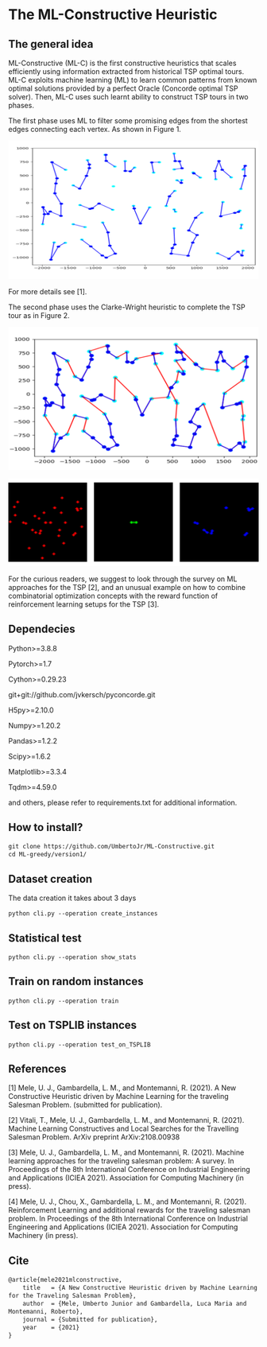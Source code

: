 The ML-Constructive Heuristic
=========
The general idea
----------
ML-Constructive (ML-C) is the first constructive heuristics 
that scales efficiently using information extracted from historical TSP optimal tours.
ML-C exploits machine learning (ML) to learn common patterns from known optimal 
solutions provided by a perfect Oracle (Concorde optimal TSP solver).
Then, ML-C uses such learnt ability to construct TSP tours in two phases.

The first phase uses ML to filter some promising edges from the shortest edges connecting each vertex.
As shown in Figure 1.


<p align="center">
	<img src="figures\firstphase.png" alt="example plot"/>
</p>


For more details see [1]. 

The second phase uses the Clarke-Wright heuristic to complete the TSP tour as in Figure 2. 

<p align="center">
	<img src="figures\secondphase.png" alt="example plot"/>
</p>


<p align="center">
	<img src="figures\channels.png" alt="example plot"/>
</p>



For the curious readers, we suggest to look through the survey on ML approaches for the TSP [2], 
and an unusual example on how to combine combinatorial optimization concepts 
with the reward function of reinforcement learning setups for the TSP [3]. 





Dependecies
-----
Python>=3.8.8

Pytorch>=1.7

Cython>=0.29.23

git+git://github.com/jvkersch/pyconcorde.git

H5py>=2.10.0

Numpy>=1.20.2

Pandas>=1.2.2

Scipy>=1.6.2

Matplotlib>=3.3.4

Tqdm>=4.59.0

and others, please refer to requirements.txt for additional information.

How to install?
------

```shell
git clone https://github.com/UmbertoJr/ML-Constructive.git
cd ML-greedy/version1/
```


Dataset creation
------
The data creation it takes about 3 days
```shell
python cli.py --operation create_instances
```

Statistical test
----

```shell
python cli.py --operation show_stats
```

Train on random instances
-----
```shell
python cli.py --operation train
```

Test on TSPLIB instances
----
```shell
python cli.py --operation test_on_TSPLIB
```

References
-----
<a id="1">[1]</a>
Mele, U. J., Gambardella, L. M., and Montemanni, R. (2021).
A New Constructive Heuristic driven by Machine Learning for the traveling Salesman Problem.
(submitted for publication).

<a id="1">[2]</a>
Vitali, T., Mele, U. J., Gambardella, L. M., and Montemanni, R. (2021).
Machine Learning Constructives and Local Searches for the Travelling Salesman Problem. 
ArXiv preprint ArXiv:2108.00938

<a id="1">[3]</a>
Mele, U. J., Gambardella, L. M., and Montemanni, R. (2021).
Machine learning approaches for the traveling salesman problem: A survey.
In Proceedings of the 8th International Conference on Industrial Engineering and Applications (ICIEA 2021).
Association for Computing Machinery (in press).

<a id="1">[4]</a>
Mele, U. J., Chou, X., Gambardella, L. M., and Montemanni, R. (2021).
Reinforcement Learning and additional rewards for the traveling salesman problem.
In Proceedings of the 8th International Conference on Industrial Engineering and Applications (ICIEA 2021).
Association for Computing Machinery (in press).


Cite
----
```buildoutcfg
@article{mele2021mlconstructive,
    title   = {A New Constructive Heuristic driven by Machine Learning for the Traveling Salesman Problem},
    author  = {Mele, Umberto Junior and Gambardella, Luca Maria and Montemanni, Roberto},
    journal = {Submitted for publication},
    year    = {2021}
}
```